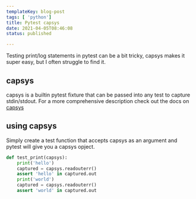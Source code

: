 ```yaml
---
templateKey: blog-post
tags: [ 'python']
title: Pytest capsys
date: 2021-04-05T08:46:08
status: published

---
```


Testing print/log statements in pytest can be a bit tricky, capsys makes it
super easy, but I often struggle to find it.


## capsys

capsys is a builtin pytest fixture that can be passed into any test to capture
stdin/stdout.  For a more comprehensive description check out the docs on
[capsys](https://docs.pytest.org/en/stable/capture.html#accessing-captured-output-from-a-test-function)

## using capsys

Simply create a test function that accepts capsys as an argument and pytest
will give you a capsys opject.

```python
def test_print(capsys):
    print('hello')
    captured = capsys.readouterr()
    assert 'hello' in captured.out
    print('world')
    captured = capsys.readouterr()
    assert 'world' in captured.out
```
